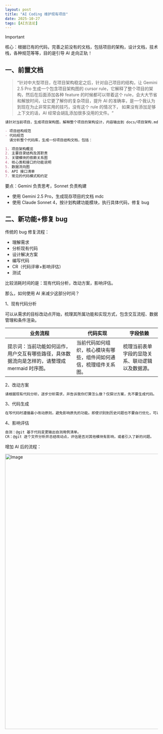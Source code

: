 ```yaml
---
layout: post
title: "AI Coding 维护现有项目"
date: 2025-10-27
tags: [AI方法论]
---
```

> [!IMPORTANT]
> 核心：根据已有的代码，完善之前没有的文档，包括项目的架构，设计文档，技术栈，各种规范等等，目的是引导 AI 走向正轨！

## 一、前置文档

> “针对中大型项目，在项目架构稳定之后，针对自己项目的结构，让 Gemini 2.5 Pro 生成一个包含项目架构图的 cursor rule，它解释了整个项目的架构，然后在后面添加各种 feature 的时候都可以带着这个 rule，会大大节省和解放时间，让它更了解你的复杂项目，提升 AI 的准确率，是一个我认为到现在为止非常实用的技巧，没有这个 rule 的情况下， 如果没有添加足够上下文的话，AI 经常会胡乱添加很多没用的文件。“

```markdown
请针对当前项目，生成项目架构图，解释整个项目的架构设计，内容输出到 docs/项目架构.mdc 文档，包括但不限于：

- 项目结构规范
- 代码规范
  请分析整个代码库，生成一份项目结构文档，包括：

1. 项目架构概览
2. 主要目录结构及其职责
3. 关键模块的依赖关系图
4. 核心类和接口的功能说明
5. 数据流向图
6. API 接口清单
7. 常见的代码模式和约定
```

要点：Gemini 负责思考，Sonnet 负责构建

- 使用 Gemini 2.5 Pro，生成现存项目的文档 mdc
- 使用 Claude Sonnet 4，按计划构建功能模块，执行具体代码，修复 bug

## 二、新功能+修复 bug

传统的 bug 修复流程：

- 理解需求
- 分析现有代码
- 设计解决方案
- 编写代码
- CR（代码评审+影响评估）
- 测试

比较消耗时间的是：现有代码分析，改动方案，影响评估。

那么，如何使用 AI 来减少这部分时间？

1、现有代码分析

可以从需求的目标改动点开始，梳理其所属功能和实现方式，包含交互流程、数据管理和条件渲染。

| 业务流程                                                                                      | 代码实现                                                           | 字段依赖                                         |
| --------------------------------------------------------------------------------------------- | ------------------------------------------------------------------ | ------------------------------------------------ |
| 提示词：当前功能如何运作，用户交互有哪些路径，具体数据流向是怎样的，请整理成 mermaid 时序图。 | 当前代码如何组织，核心模块有哪些，组件间如何通信，梳理组件关系图。 | 梳理当前表单字段的显隐关系、联动逻辑以及数据源。 |

2、改动方案

```markdown
请根据现有代码分析，逐步分析需求，并告诉我你打算怎么做？仅探讨方案，先不要生成代码。
```

3、代码生成

```markdown
在写代码时遵循最小改动原则，避免影响原先的功能。即使识别到历史问题也不要自行优化，可以先告知我问题描述和对当前需求的影响，不要直接改跟本次需求无关的代码。
```

4、影响评估

```markdown
自测：@git 基于代码变更输出自测用例清单。
CR：@git 逐个文件分析并总结改动点，评估是否对其他模块有影响，或者引入了新的问题。
```

增加 AI 后的流程：

<img width="1000" height="905" alt="Image" src="https://github.com/user-attachments/assets/30f3e9b5-8eb0-4fef-86fb-0ae6a0ac6e56" />

